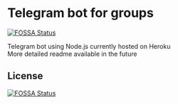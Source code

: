 # Telegram bot for groups
[![FOSSA Status](https://app.fossa.io/api/projects/git%2Bgithub.com%2Fsteffentriekels%2FMernerMachine.svg?type=shield)](https://app.fossa.io/projects/git%2Bgithub.com%2Fsteffentriekels%2FMernerMachine?ref=badge_shield)

Telegram bot using Node.js currently hosted on Heroku<br />
More detailed readme available in the future<br />


## License
[![FOSSA Status](https://app.fossa.io/api/projects/git%2Bgithub.com%2Fsteffentriekels%2FMernerMachine.svg?type=large)](https://app.fossa.io/projects/git%2Bgithub.com%2Fsteffentriekels%2FMernerMachine?ref=badge_large)